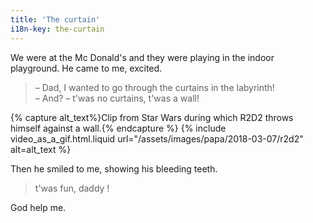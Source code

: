 ```yaml
---
title: 'The curtain'
i18n-key: the-curtain
---
```


We were at the Mc Donald's and they were playing in the indoor playground. He
came to me, excited.

<!-- more -->

> – Dad, I wanted to go through the curtains in the labyrinth!  
> – And? – t'was no curtains, t'was a wall!

{% capture alt_text%}Clip from Star Wars during which R2D2 throws himself
against a wall.{% endcapture %} {% include video_as_a_gif.html.liquid
url="/assets/images/papa/2018-03-07/r2d2"
alt=alt_text
%}

Then he smiled to me, showing his bleeding teeth.

> t'was fun, daddy !

God help me.
